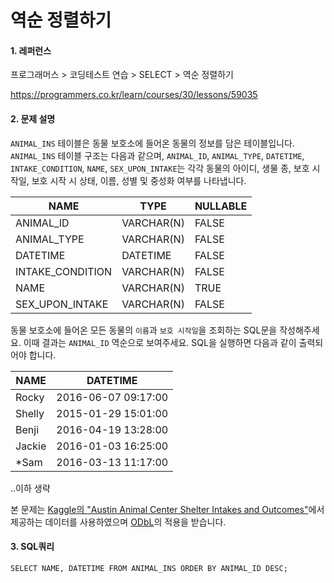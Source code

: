 # 역순 정렬하기
#### 1. 레퍼런스
프로그래머스 > 코딩테스트 연습 > SELECT > 역순 정렬하기

https://programmers.co.kr/learn/courses/30/lessons/59035

#### 2. 문제 설명
`ANIMAL_INS` 테이블은 동물 보호소에 들어온 동물의 정보를 담은 테이블입니다. `ANIMAL_INS` 테이블 구조는 다음과 같으며,
 `ANIMAL_ID`, `ANIMAL_TYPE`, `DATETIME`, `INTAKE_CONDITION`, `NAME`, `SEX_UPON_INTAKE`는 각각 
 동물의 아이디, 생물 종, 보호 시작일, 보호 시작 시 상태, 이름, 성별 및 중성화 여부를 나타냅니다.

| NAME | TYPE | NULLABLE |
| --- | --- | --- |
| ANIMAL_ID | VARCHAR(N) | FALSE |
| ANIMAL_TYPE | VARCHAR(N) | FALSE |
| DATETIME | DATETIME | FALSE |
| INTAKE_CONDITION | VARCHAR(N) | FALSE |
| NAME | VARCHAR(N) | TRUE |
| SEX_UPON_INTAKE | VARCHAR(N) | FALSE |

동물 보호소에 들어온 모든 동물의 `이름`과 `보호 시작일`을 조회하는 SQL문을 작성해주세요. 이때 결과는 `ANIMAL_ID` 역순으로 보여주세요. SQL을 실행하면 다음과 같이 출력되어야 합니다.

| NAME |	DATETIME|
|---|---|
| Rocky	|2016-06-07 09:17:00|
| Shelly|	2015-01-29 15:01:00|
| Benji	|2016-04-19 13:28:00|
| Jackie|	2016-01-03 16:25:00|
| *Sam	|2016-03-13 11:17:00|

..이하 생략

본 문제는 [Kaggle의 "Austin Animal Center Shelter Intakes and Outcomes"](https://www.kaggle.com/aaronschlegel/austin-animal-center-shelter-intakes-and-outcomes)에서 제공하는 데이터를 사용하였으며 [ODbL](https://opendatacommons.org/licenses/odbl/1.0/)의 적용을 받습니다.

#### 3. SQL쿼리
```mysql
SELECT NAME, DATETIME FROM ANIMAL_INS ORDER BY ANIMAL_ID DESC;
```
